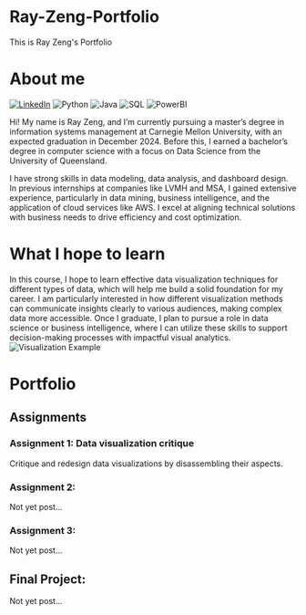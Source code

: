 # Ray-Zeng-Portfolio
This is Ray Zeng's Portfolio


# About me
<!-- PROJECT SHIELDS -->
[![LinkedIn](https://img.shields.io/badge/LinkedIn-Connect-blue?logo=linkedin)](http://www.linkedin.com/in/pengrui-ray-zeng1208) 
![Python](https://img.shields.io/badge/Program_language-Python-green)
![Java](https://img.shields.io/badge/Program_language-Java-purple)
![SQL](https://img.shields.io/badge/Database-MySQL-blue)
![PowerBI](https://img.shields.io/badge/Dashboard-PowerBI-orange)

<!-- PROJECT LOGO -->
Hi! My name is Ray Zeng, and I’m currently pursuing a master’s degree in information systems management at Carnegie Mellon University, with an expected graduation in December 2024. Before this, I earned a bachelor’s degree in computer science with a focus on Data Science from the University of Queensland. 

I have strong skills in data modeling, data analysis, and dashboard design. In previous internships at companies like LVMH and MSA, I gained extensive experience, particularly in data mining, business intelligence, and the application of cloud services like AWS. I excel at aligning technical solutions with business needs to drive efficiency and cost optimization.

# What I hope to learn
In this course, I hope to learn effective data visualization techniques for different types of data, which will help me build a solid foundation for my career. I am particularly interested in how different visualization methods can communicate insights clearly to various audiences, making complex data more accessible. Once I graduate, I plan to pursue a role in data science or business intelligence, where I can utilize these skills to support decision-making processes with impactful visual analytics.
![Visualization Example](https://www.betterup.com/hs-fs/hubfs/image5-2.png?width=3998&name=image5-2.png)

# Portfolio

## Assignments
### Assignment 1: Data visualization critique
Critique and redesign data visualizations by disassembling their aspects.

### Assignment 2: 
Not yet post...

### Assignment 3: 
Not yet post...

## Final Project:
Not yet post...
